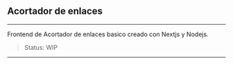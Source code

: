 ## Acortador de enlaces
---------------------------------------------------------------------
Frontend de Acortador de enlaces basico creado con Nextjs y Nodejs.

> Status: WIP

---------------------------------------------------------------------